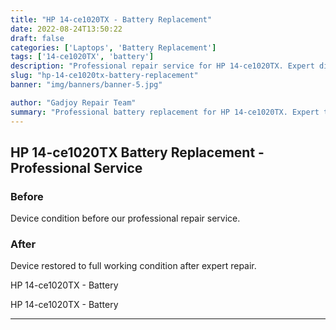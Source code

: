 ```yaml
---
title: "HP 14-ce1020TX - Battery Replacement"
date: 2022-08-24T13:50:22
draft: false
categories: ['Laptops', 'Battery Replacement']
tags: ['14-ce1020TX', 'battery']
description: "Professional repair service for HP 14-ce1020TX. Expert diagnosis and quality repairs in Bangalore."
slug: "hp-14-ce1020tx-battery-replacement"
banner: "img/banners/banner-5.jpg"

author: "Gadjoy Repair Team"
summary: "Professional battery replacement for HP 14-ce1020TX. Expert technicians, quality parts, warranty included."
---
```


## HP 14-ce1020TX Battery Replacement - Professional Service

### Before

Device condition before our professional repair service.

### After

Device restored to full working condition after expert repair.

HP 14-ce1020TX - Battery

HP 14-ce1020TX - Battery

---